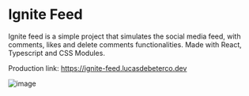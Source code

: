 # Ignite Feed

Ignite feed is a simple project that simulates the social media feed, with comments, likes and delete comments functionalities. Made with React, Typescript and CSS Modules.

Production link: https://ignite-feed.lucasdebeterco.dev

![image](https://github.com/user-attachments/assets/9787afd5-33f6-427b-a528-6bc1f6526853)
